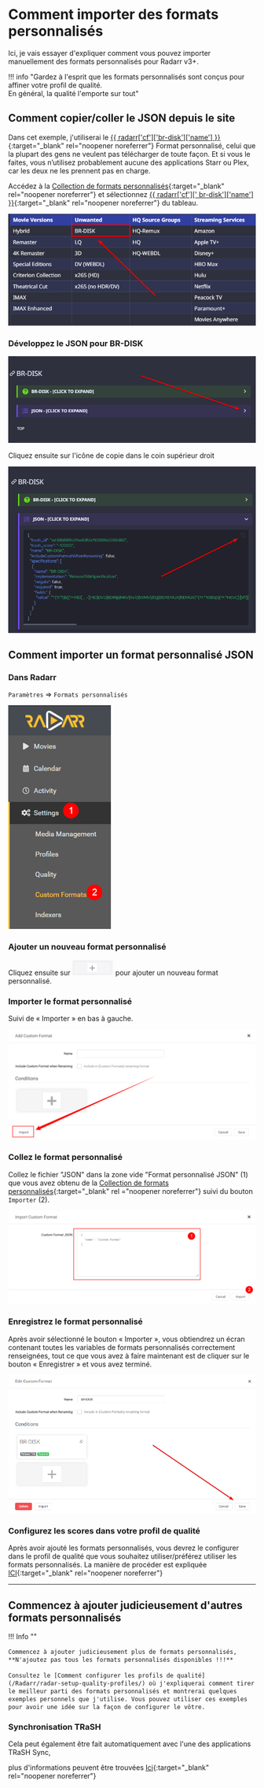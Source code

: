 # Comment importer des formats personnalisés

Ici, je vais essayer d'expliquer comment vous pouvez importer manuellement des formats personnalisés pour Radarr v3+.

!!! info "Gardez à l'esprit que les formats personnalisés sont conçus pour affiner votre profil de qualité.<br>En général, la qualité l'emporte sur tout"

## Comment copier/coller le JSON depuis le site

Dans cet exemple, j'utiliserai le [{{ radarr['cf']['br-disk']['name'] }}](/Radarr/Radar-collection-of-custom-formats/#br-disk) {:target="_blank" rel="noopener noreferrer"} Format personnalisé, celui que la plupart des gens ne veulent pas télécharger de toute façon. Et si vous le faites, vous n’utilisez probablement aucune des applications Starr ou Plex, car les deux ne les prennent pas en charge.

Accédez à la [Collection de formats personnalisés](/Radarr/Radarr-collection-of-custom-formats/){:target="_blank" rel="noopener noreferrer"} et sélectionnez [{{ radarr['cf'][' br-disk']['name'] }}](/Radarr/Radarr-collection-of-custom-formats/#br-disk){:target="_blank" rel="noopener noreferrer"} du tableau.

![cf-table-select-brdisk](images/cf-table-select-brdisk.png)

### Développez le JSON pour BR-DISK

![cf-json-expand](images/cf-json-expand.png)

Cliquez ensuite sur l'icône de copie dans le coin supérieur droit

![cf-json-copy-paste](images/cf-json-copy-paste.png)

## Comment importer un format personnalisé JSON

### Dans Radarr

`Paramètres` => `Formats personnalisés`

![cf-settings-cf](images/cf-settings-cf.png)

### Ajouter un nouveau format personnalisé

Cliquez ensuite sur ![cf-plus-add-small](images/cf-plus-add-small.png) pour ajouter un nouveau format personnalisé.

### Importer le format personnalisé

Suivi de « Importer » en bas à gauche.

![cf-import](images/cf-import.png)

### Collez le format personnalisé

Collez le fichier "JSON" dans la zone vide "Format personnalisé JSON" (1) que vous avez obtenu de la [Collection de formats personnalisés](/Radarr/Radarr-collection-of-custom-formats/){:target="_blank" rel ="noopener noreferrer"} suivi du bouton `Importer` (2).

![cf-import-cf](images/cf-import-cf.png)

### Enregistrez le format personnalisé

Après avoir sélectionné le bouton « Importer », vous obtiendrez un écran contenant toutes les variables de formats personnalisés correctement renseignées,
tout ce que vous avez à faire maintenant est de cliquer sur le bouton « Enregistrer » et vous avez terminé.

![cf-import-done](images/cf-import-done.png)

### Configurez les scores dans votre profil de qualité

Après avoir ajouté les formats personnalisés, vous devrez le configurer dans le profil de qualité que vous souhaitez utiliser/préférez utiliser les formats personnalisés.
La manière de procéder est expliquée [ICI](/Radarr/radar-setup-quality-profiles/#basics){:target="_blank" rel="noopener noreferrer"}

------

## Commencez à ajouter judicieusement d'autres formats personnalisés

!!! Info ""

    Commencez à ajouter judicieusement plus de formats personnalisés, **N'ajoutez pas tous les formats personnalisés disponibles !!!**

    Consultez le [Comment configurer les profils de qualité](/Radarr/radar-setup-quality-profiles/) où j'expliquerai comment tirer le meilleur parti des formats personnalisés et montrerai quelques exemples personnels que j'utilise. Vous pouvez utiliser ces exemples pour avoir une idée sur la façon de configurer le vôtre.

### Synchronisation TRaSH

Cela peut également être fait automatiquement avec l'une des applications TRaSH Sync,

plus d'informations peuvent être trouvées [Ici](/Guide-Sync/){:target="_blank" rel="noopener noreferrer"}

